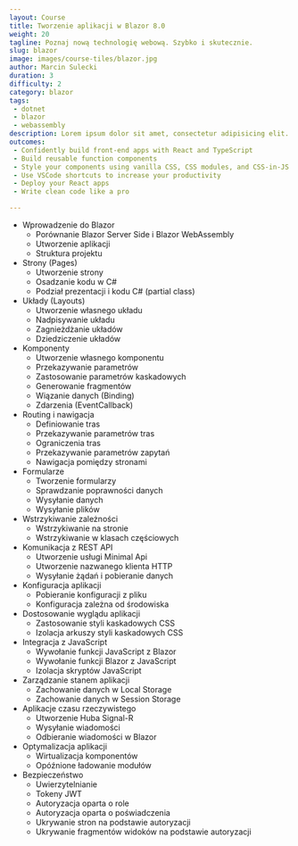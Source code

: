 ```yaml
---
layout: Course
title: Tworzenie aplikacji w Blazor 8.0
weight: 20
tagline: Poznaj nową technologię webową. Szybko i skutecznie.
slug: blazor
image: images/course-tiles/blazor.jpg
author: Marcin Sulecki
duration: 3
difficulty: 2
category: blazor
tags: 
 - dotnet
 - blazor
 - webassembly
description: Lorem ipsum dolor sit amet, consectetur adipisicing elit. Animi odio rerum aliquam quos voluptatum accusantium suscipit, debitis tempore, assumenda soluta ad aliquid alias voluptates iste similique optio ipsam minima? Doloremque. Animi odio rerum aliquam quos voluptatum accusantium suscipit, debitis tempore dolor sit amet.
outcomes:
 - Confidently build front-end apps with React and TypeScript
 - Build reusable function components
 - Style your components using vanilla CSS, CSS modules, and CSS-in-JS
 - Use VSCode shortcuts to increase your productivity
 - Deploy your React apps
 - Write clean code like a pro

---
```




* Wprowadzenie do Blazor
	* Porównanie Blazor Server Side i Blazor WebAssembly
	* Utworzenie aplikacji
 	* Struktura projektu
* Strony (Pages)
 	* Utworzenie strony
 	* Osadzanie kodu w C#
	* Podział prezentacji i kodu C# (partial class)
* Układy (Layouts)
	* Utworzenie własnego układu
	* Nadpisywanie układu
 	* Zagnieżdżanie układów
	* Dziedziczenie układów
* Komponenty 
	* Utworzenie własnego komponentu
	* Przekazywanie parametrów
	* Zastosowanie parametrów kaskadowych
	* Generowanie fragmentów
	* Wiązanie danych (Binding)
	* Zdarzenia (EventCallback)
* Routing i nawigacja
	* Definiowanie tras
	* Przekazywanie parametrów tras
	* Ograniczenia tras
	* Przekazywanie parametrów zapytań
	* Nawigacja pomiędzy stronami
* Formularze
	* Tworzenie formularzy
	* Sprawdzanie poprawności danych
	* Wysyłanie danych
	* Wysyłanie plików
* Wstrzykiwanie zależności
	* Wstrzykiwanie na stronie 
	* Wstrzykiwanie w klasach częściowych  
* Komunikacja z REST API
	* Utworzenie usługi Minimal Api
	* Utworzenie nazwanego klienta HTTP
	* Wysyłanie żądań i pobieranie danych
* Konfiguracja aplikacji
	* Pobieranie konfiguracji z pliku
	* Konfiguracja zależna od środowiska
* Dostosowanie wyglądu aplikacji
	* Zastosowanie styli kaskadowych CSS
	* Izolacja arkuszy styli kaskadowych CSS
* Integracja z JavaScript
	* Wywołanie funkcji JavaScript z Blazor
	* Wywołanie funkcji Blazor z JavaScript
	* Izolacja skryptów JavaScript
* Zarządzanie stanem aplikacji
	* Zachowanie danych w Local Storage
	* Zachowanie danych w Session Storage
* Aplikacje czasu rzeczywistego
	* Utworzenie Huba Signal-R
	* Wysyłanie wiadomości
	* Odbieranie wiadomości w Blazor
* Optymalizacja aplikacji
	* Wirtualizacja komponentów
	* Opóźnione ładowanie modułów
* Bezpieczeństwo
	* Uwierzytelnianie
	* Tokeny JWT
	* Autoryzacja oparta o role
 	* Autoryzacja oparta o poświadczenia
 	* Ukrywanie stron na podstawie autoryzacji
 	* Ukrywanie fragmentów widoków na podstawie autoryzacji
